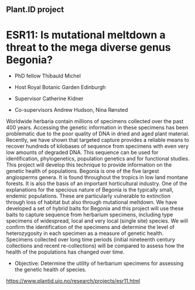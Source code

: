 ## Plant.ID project   
# ESR11: Is mutational meltdown a threat to the mega diverse genus Begonia?

- PhD fellow Thibauld Michel  

- Host Royal Botanic Garden Edinburgh   

- Supervisor Catherine Kidner   

- Co-supervisors Andrew Hudson, Nina Rønsted   



Worldwide herbaria contain millions of specimens collected over the past 400 years. Accessing the genetic information in these specimens has been problematic due to the poor quality of DNA in dried and aged plant material. Recently, we have shown that targeted capture provides a reliable means to recover hundreds of kilobases of sequence from specimens with even very low amounts of degraded DNA. This sequence can be used for identification, phylogenetics, population genetics and for functional studies. This project will develop this technique to provide information on the genetic health of populations. Begonia is one of the five largest angiosperms genera. It is found throughout the tropics in low land montane forests. It is also the basis of an important horticultural industry. One of the explanations for the specious nature of Begonia is the typically small, endemic populations. These are particularly vulnerable to extinction through loss of habitat but also through mutational meltdown. We have developed a set of hybrid baits for Begonia and this project will use these baits to capture sequence from herbarium specimens, including type specimens of widespread, local and very local (single site) species. We will confirm the identification of the specimens and determine the level of heterozygosity in each specimen as a measure of genetic health. Specimens collected over long time periods (initial nineteenth century collections and recent re-collections) will be compared to assess how the health of the populations has changed over time.

- Objective: Determine the utility of herbarium specimens for assessing the genetic health of species.

https://www.plantid.uio.no/research/projects/esr11.html
